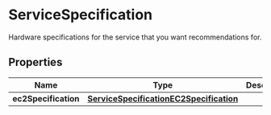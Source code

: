 

# ServiceSpecification

Hardware specifications for the service that you want recommendations for.

## Properties

| Name | Type | Description | Notes |
|------------ | ------------- | ------------- | -------------|
|**ec2Specification** | [**ServiceSpecificationEC2Specification**](ServiceSpecificationEC2Specification.md) |  |  [optional] |




